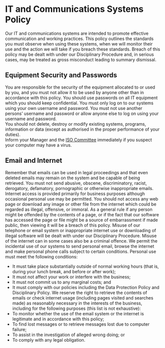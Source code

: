 # IT and Communications Systems Policy
Our IT and communications systems are intended to promote effective communication and working practices.  This policy outlines the standards you must observe when using these systems, when we will monitor their use and the action we will take if you breach these standards.  Breach of this policy may be dealt with under our Disciplinary Procedure and, in serious cases, may be treated as gross misconduct leading to summary dismissal.  

## Equipment Security and Passwords
You are responsible for the security of the equipment allocated to or used by you, and you must not allow it to be used by anyone other than in accordance with this policy. You should use passwords on all IT equipment which you should keep confidential.  You must only log on to our systems using your own username and password.  You must not use another persons’ username and password or allow anyone else to log on using your username and password.  
You should not delete, destroy or modify existing systems, programs, information or data (except as authorised in the proper performance of your duties).  
Inform your Manager and the [ISO Committee](ISMS@infinityworks.com) immediately if you suspect your computer may have a virus. 

## Email and Internet 
Remember that emails can be used in legal proceedings and that even deleted emails may remain on the system and be capable of being retrieved.  You must not send abusive, obscene, discriminatory, racist, derogatory, defamatory, pornographic or otherwise inappropriate emails.   
Internet access is provided primarily for business purposes although occasional personal use may be permitted.  You should not access any web page or download any image or other file from the internet which could be regarded as illegal, offensive, or immoral.  As a general rule if any person might be offended by the contents of a page, or if the fact that our software has accessed the page or file might be a source of embarrassment if made public, then viewing it will be a breach of this policy.   Misuse of our telephone or email system or inappropriate internet use or downloading of illegal software will be dealt with under our Disciplinary Procedure.  Misuse of the internet can in some cases also be a criminal offence. 
We permit the incidental use of our systems to send personal email, browse the internet and make personal phone calls subject to certain conditions.  Personal use must meet the following conditions: 
- It must take place substantially outside of normal working hours (that is, during your lunch break, and before or after work); 
- It must not affect your work or interfere with the business; 
- It must not commit us to any marginal costs; and 
- It must comply with our policies including the Data Protection Policy and Disciplinary Policy. 
We reserve the right to retrieve the contents of emails or check internet usage (including pages visited and searches made) as reasonably necessary in the interests of the business, including for the following purposes (this list is not exhaustive): 
- To monitor whether the use of the email system or the internet is legitimate and in accordance with this policy; 
- To find lost messages or to retrieve messages lost due to computer failure; 
- To assist in the investigation of alleged wrong doing; or 
- To comply with any legal obligation.  
